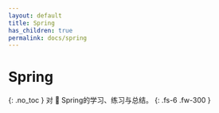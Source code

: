 ```yaml
---
layout: default
title: Spring 
has_children: true
permalink: docs/spring
---
```


# Spring
{: .no_toc }
对 🌿 Spring的学习、练习与总结。
{: .fs-6 .fw-300 }
